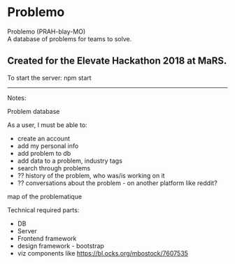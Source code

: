 # Problemo

Problemo (PRAH-blay-MO)  
A database of problems for teams to solve.  

Created for the Elevate Hackathon 2018 at MaRS.
--------

To start the server:
npm start

--------
Notes:

Problem database    

As a user, I must be able to:

- create an account
- add my personal info
- add problem to db                     
- add data to a problem, industry tags
- search through problems
- ?? history of the problem, who was/is working on it
- ?? conversations about the problem - on another platform like reddit?

map of the problematique

Technical required parts:

- DB
- Server
- Frontend framework
- design framework - bootstrap
- viz components like https://bl.ocks.org/mbostock/7607535
